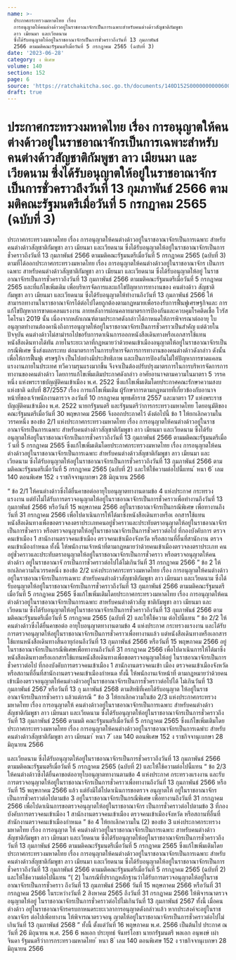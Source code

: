 ```yaml
---
name: >-
  ประกาศกระทรวงมหาดไทย เรื่อง
  การอนุญาตให้คนต่างด้าวอยู่ในราชอาณาจักรเป็นการเฉพาะสำหรับคนต่างด้าวสัญชาติกัมพูชา
  ลาว เมียนมา และเวียดนาม
  ซึ่งได้รับอนุญาตให้อยู่ในราชอาณาจักรเป็นการชั่วคราวถึงวันที่ 13 กุมภาพันธ์
  2566 ตามมติคณะรัฐมนตรีเมื่อวันที่ 5 กรกฎาคม 2565 (ฉบับที่ 3)
date: '2023-06-28'
category: ง พิเศษ
volume: 140
section: 152
page: 6
source: 'https://ratchakitcha.soc.go.th/documents/140D152S0000000000600.pdf'
draft: true
---
```


# ประกาศกระทรวงมหาดไทย เรื่อง การอนุญาตให้คนต่างด้าวอยู่ในราชอาณาจักรเป็นการเฉพาะสำหรับคนต่างด้าวสัญชาติกัมพูชา ลาว เมียนมา และเวียดนาม ซึ่งได้รับอนุญาตให้อยู่ในราชอาณาจักรเป็นการชั่วคราวถึงวันที่ 13 กุมภาพันธ์ 2566 ตามมติคณะรัฐมนตรีเมื่อวันที่ 5 กรกฎาคม 2565 (ฉบับที่ 3)

ประกาศกระทรวงมหาดไทย เรื่อง การอนุญาตให้คนต่างด้าวอยู่ในราชอาณาจักรเป็นการเฉพาะ สำหรับคนต่างด้าวสัญชาติกัมพูชา ลาว เมียนมา และเวียดนาม ซึ่งได้รับอนุญาตให้อยู่ในราชอาณาจักรเป็นการชั่วคราวถึงวันที่ 13 กุมภาพันธ์ 2566 ตามมติคณะรัฐมนตรีเมื่อวันที่ 5 กรกฎาคม 2565 (ฉบับที่ 3) ตามที่ได้ออกประกาศกระทรวงมหาดไทย เรื่อง การอนุญาตให้คนต่างด้าวอยู่ในราชอาณาจักร เป็นการเฉพาะ สาหรับคนต่างด้าวสัญชาติกัมพูชา ลาว เมียนมา และเวียดนาม ซึ่งได้รับอนุญาตให้อยู่ ในราชอาณาจักรเป็นการชั่วคราวถึงวันที่ 13 กุมภาพันธ์ 2566 ตามมติคณะรัฐมนตรีเมื่อวันที่ 5 กรกฎาคม 2565 และที่แก้ไขเพิ่มเติม เพื่อบริหารจัดการและแก้ไขปัญหาการทางานของ คนต่างด้าว สัญชาติกัมพูชา ลาว เมียนมา และเวียดนาม ซึ่งได้รับอนุญาตให้ทำงานถึงวันที่ 13 กุมภาพันธ์ 2566 ให้สามารถทางานในราชอาณาจักรได้ต่อไปโดยถูกต้องตามกฎหมายเพื่อรองรับการฟื้นฟูเศรษฐกิจและ การแก้ไขปัญหาการขาดแคลนแรงงาน ภายหลังการผ่อนคลายมาตรการป้องกันและควบคุมโรคติดเชื้อ ไวรัสโคโรนา 2019 นั้น เนื่องจากหลักเกณฑ์ตามประกาศดังกล่าวได้กาหนดให้การพิจารณาต่ออายุ ใบอนุญาตทำงานต้องคานึงถึงการอนุญาตให้อยู่ในราชอาณาจักรเป็นการชั่วคราวเป็นสำคัญ แต่ด้วยในปัจจุบัน คนต่างด้าวไม่สามำรถไปขอรับการดาเนินการออกหนังสือเดินทางหรือเอกสารใช้แทนหนังสือเดินทางได้ทัน ภายในระยะเวลาที่กฎหมายว่าด้วยคนเข้าเมืองอนุญาตให้อยู่ในราชอาณาจักรเป็นกรณีพิเศษ ซึ่งส่งผลกระทบ ต่อมาตรการในการบริหารจัดการการทางานของคนต่างด้าวดังกล่าว ดังนั้น เพื่อให้การฟื้นฟูเ ศรษฐกิจ เป็นไปอย่างมีประสิทธิภาพ และเป็นการป้องกันไม่ให้ปัญหาการขาดแคลนแรงงานภายในประเทศ ทวีความรุนแรงมากขึ้น จึงจาเป็นต้องปรับปรุงมาตรการในการบริหารจัดการการทางานของคนต่างด้าว โดยการแก้ไขเพิ่มเติมประกาศดังกล่าว อาศัยอานาจตามความในมาตรา 5 วรรคหนึ่ง แห่งพระราชบัญญัติคนเข้าเมือง พ.ศ. 2522 ซึ่งแก้ไขเพิ่มเติมโดยประกาศคณะรักษาความสงบแห่งชาติ ฉบับที่ 87/2557 เรื่อง การแก้ไขเพิ่มเติม ผู้รักษาการตามกฎหมายที่เกี่ยวข้องกับอานาจหน้าที่ของเจ้าพนักงานตารวจ ลงวันที่ 10 กรกฎาคม พุทธศักราช 2557 และมาตรา 17 แห่งพระราชบัญญัติคนเข้าเมือง พ.ศ. 2522 นายกรัฐมนตรี และรัฐมนตรีว่าการกระทรวงมหาดไทย โดยอนุมัติของคณะรัฐมนตรีเมื่อวันที่ 30 พฤษภาคม 2566 จึงออกประกาศไว้ ดังต่อไปนี้ ข้อ 1 ให้ยกเลิกความในวรรคหนึ่ง ของข้อ 2/1 แห่งประกาศกระทรวงมหาดไทย เรื่อง การอนุญาตให้คนต่างด้าวอยู่ในราชอาณาจักรเป็นการเฉพาะ สำหรับคนต่างด้าวสัญชาติกัมพูชา ลาว เมียนมา และเวียดนาม ซึ่งได้รับอนุญาตให้อยู่ในราชอาณาจักรเป็นการชั่วคราวถึงวันที่ 13 กุมภาพันธ์ 2566 ตามมติคณะรัฐมนตรีเมื่อวั นที่ 5 กรกฎาคม 2565 ซึ่งแก้ไขเพิ่มเติมโดยประกาศกระทรวงมหาดไทย เรื่อง การอนุญาตให้คนต่างด้าวอยู่ในราชอาณาจักรเป็นการเฉพาะ สำหรับคนต่างด้าวสัญชาติกัมพูชา ลาว เมียนมา และเวียดนาม ซึ่งได้รับอนุญาตให้อยู่ในราชอาณาจักรเป็นการชั่วคราวถึงวันที่ 13 กุมภาพันธ์ 2566 ตามมติคณะรัฐมนตรีเมื่อวันที่ 5 กรกฎาคม 2565 (ฉบับที่ 2) และให้ใช้ความต่อไปนี้แทน ้ หนา 6 ่ เลม 140 ตอนพิเศษ 152 ง ราชกิจจานุเบกษา 28 มิถุนายน 2566

“ ข้อ 2/1 ให้คนต่างด้าวซึ่งได้ยื่นคาขอต่ออายุใบอนุญาตทางานตามข้อ 4 แห่งประกาศ กระทรวงแรงงาน แต่ยังไม่ได้รับการตรวจอนุญาตให้อยู่ในราชอาณาจักรเป็นการชั่วคราวเพื่อทำงานถึงวันที่ 13 กุมภาพันธ์ 2566 หรือวันที่ 15 พฤษภาคม 2566 อยู่ในราชอาณาจักรเป็นกรณีพิเศษ เพื่อทางานถึงวันที่ 31 กรกฎาคม 2566 เพื่อไปดาเนินการให้ได้มาซึ่งหนังสือเดินทางหรือเ อกสารใช้แทน หนังสือเดินทางเพื่อขอตรวจลงตราประเภทคนอยู่ชั่วคราวและประทับตราอนุญาตให้อยู่ในราชอาณาจักร เป็นการชั่วคราว หรือตรวจอนุญาตให้อยู่ในราชอาณาจักรเป็นการชั่วคราวต่อไป ที่กองบังคับการ ตรวจคนเข้าเมือง 1 สานักงานตรวจคนเข้าเมือง ตรวจคนเข้าเมืองจังหวัด หรือสถานที่อื่นที่สานักงาน ตรวจคนเข้าเมืองกำหนด ทั้งนี้ ให้พนักงานเจ้าหน้าที่ตามกฎหมายว่าด้วยคนเข้าเมืองตรวจลงตราประเภท คนอยู่ชั่วคราวและประทับตราอนุญาตให้อยู่ในราชอาณาจักรเป็นการชั่วคราว หรือตรวจอนุญาตให้คนต่างด้าว อยู่ในราชอาณาจั กรเป็นการชั่วคราวต่อไปได้ไม่เกินวันที่ 31 กรกฎาคม 2566 ” ข้อ 2 ให้ยกเลิกความในวรรคหนึ่ง ของข้อ 2/2 แห่งประกาศกระทรวงมหาดไทย เรื่อง การอนุญาตให้คนต่างด้าวอยู่ในราชอาณาจักรเป็นการเฉพาะ สำหรับคนต่างด้าวสัญชาติกัมพูชา ลาว เมียนมา และเวียดนาม ซึ่งได้รับอนุญาตให้อยู่ในราชอาณาจักรเป็นการชั่วคราวถึงวันที่ 13 กุมภาพันธ์ 2566 ตามมติคณะรัฐมนตรีเมื่อวันที่ 5 กรกฎาคม 2565 ซึ่งแก้ไขเพิ่มเติมโดยประกาศกระทรวงมหาดไทย เรื่อง การอนุญาตให้คนต่างด้าวอยู่ในราชอาณาจักรเป็นการเฉพาะ สาหรับคนต่างด้าวสัญ ชาติกัมพูชา ลาว เมียนมา และเวียดนาม ซึ่งได้รับอนุญาตให้อยู่ในราชอาณาจักรเป็นการชั่วคราวถึงวันที่ 13 กุมภาพันธ์ 2566 ตามมติคณะรัฐมนตรีเมื่อวันที่ 5 กรกฎาคม 2565 (ฉบับที่ 2) และให้ใช้ความ ต่อไปนี้แทน “ ข้อ 2/2 ให้คนต่างด้าวซึ่งได้ยื่นคาขอต่อ อายุใบอนุญาตทางานตามข้อ 4 แห่งประกาศ กระทรวงแรงงาน และได้รับการตรวจอนุญาตให้อยู่ในราชอาณาจักรเป็นการชั่วคราวเพื่อทางานแล้ว แต่หนังสือเดินทางหรือเอกสารใช้แทนหนังสือเดินทางสิ้นอายุก่อนถึงวันที่ 13 กุมภาพันธ์ 2566 หรือวันที่ 15 พฤษภาคม 2566 อยู่ในราชอาณาจักรเป็นกรณีพิเศษเพื่อทางานถึงวันที่ 31 กรกฎาคม 2566 เพื่อไปดาเนินการให้ได้มาซึ่งหนังสือเดินทางหรือเอกสารใช้แทนหนังสือเดินทางเพื่อขอตรวจอนุญาตให้อยู่ ในราชอาณาจักรเป็นการชั่วคราวต่อไป ที่กองบังคับการตรวจคนเข้าเมือง 1 สานักงานตรวจคนเข้า เมือง ตรวจคนเข้าเมืองจังหวัด หรือสถานที่อื่นที่สานักงานตรวจคนเข้าเมืองกำหนด ทั้งนี้ ให้พนักงานเจ้าหน้าที่ ตามกฎหมายว่าด้วยคนเข้าเมืองตรวจอนุญาตให้คนต่างด้าวอยู่ในราชอาณาจักรเป็นการชั่วคราวต่อไปได้ ไม่เกินวันที่ 13 กุมภาพันธ์ 2567 หรือวันที่ 13 กุ มภาพันธ์ 2568 ตามสิทธิที่เคยได้รับอนุญาต ให้อยู่ในราชอาณาจักรเป็นการชั่วคราว แล้วแต่กรณี ” ข้อ 3 ให้ยกเลิกความในข้อ 2/3 แห่งประกาศกระทรวงมหาดไทย เรื่อง การอนุญาตให้ คนต่างด้าวอยู่ในราชอาณาจักรเป็นการเฉพาะ สำหรับคนต่างด้าวสัญชาติกัมพูชา ลาว เมียนมา และเวียดนาม ซึ่งได้รับอนุญาตให้อยู่ในราชอาณาจักรเป็นการชั่วคราวถึงวันที่ 13 กุมภาพันธ์ 2566 ตามมติ คณะรัฐมนตรีเมื่อวันที่ 5 กรกฎาคม 2565 ซึ่งแก้ไขเพิ่มเติมโดยประกาศกระทรวงมหาดไทย เรื่อง การอนุญาตให้คนต่างด้าวอยู่ในราชอาณาจักรเป็นการเฉพำะ สำหรับคนต่างด้าวสัญชาติกัมพูชา ลาว เมียนมา ้ หนา 7 ่ เลม 140 ตอนพิเศษ 152 ง ราชกิจจานุเบกษา 28 มิถุนายน 2566

และเวียดนาม ซึ่งได้รับอนุญาตให้อยู่ในราชอาณาจักรเป็นการชั่วคราวถึงวันที่ 13 กุมภาพันธ์ 2566 ตามมติคณะรัฐมนตรีเมื่อวันที่ 5 กรกฎาคม 2565 (ฉบับที่ 2) และให้ใช้ความต่อไปนี้แทน “ ข้อ 2/3 ให้คนต่างด้าวซึ่งได้ยื่นคาขอต่ออายุใบอนุญาตทางานตามข้อ 4 แห่งประกาศ กระทรวงแรงงาน และรับการตรวจอนุญาตให้อยู่ในราชอาณาจักรเป็นการชั่วคราวเพื่อทางานถึงวันที่ 13 กุมภาพันธ์ 2566 หรือวันที่ 15 พฤษภาคม 2566 แล้ว แต่ยังมิได้ไปดาเนินการขอตรวจ อนุญาตให้ อยู่ในราชอาณาจักรเป็นการชั่วคราวต่อไปตามข้อ 3 อยู่ในราชอาณาจักรเป็นกรณีพิเศษ เพื่อทางานถึงวันที่ 31 กรกฎาคม 2566 เพื่อไปดาเนินการขอตรวจอนุญาตให้อยู่ในราชอาณาจักร เป็นการชั่วคราวต่อไปตามข้อ 3 ที่กองบังคับการตรวจคนเข้าเมือง 1 สานักงานตรวจคนเข้าเมือง ตรวจคนเข้าเมืองจังหวัด หรือสถานที่อื่นที่สำนักงานตรวจคนเข้าเมืองกำหนด ” ข้อ 4 ให้ยกเลิกความใน (2) ของข้อ 3 แห่งประกาศกระทรวงมหาดไทย เรื่อง การอนุญาต ให้ คนต่างด้าวอยู่ในราชอาณาจักรเป็นการเฉพาะ สาหรับคนต่างด้าวสัญชาติกัมพูชา ลาว เมียนมา และเวียดนาม ซึ่งได้รับอนุญาตให้อยู่ในราชอาณาจักรเป็นการชั่วคราวถึงวันที่ 13 กุมภาพันธ์ 2566 ตามมติคณะรัฐมนตรีเมื่อวันที่ 5 กรกฎาคม 2565 ซึ่งแก้ไขเพิ่มเติมโดยประกาศกระทรวงมหาดไทย เรื่อง การอนุญาตให้คนต่างด้าวอยู่ในราชอาณาจักรเป็นการเฉพาะ สำหรับคนต่างด้าวสัญชาติกัมพูชา ลาว เมียนมา และเวียดนาม ซึ่งได้รับอนุญาตให้อยู่ในราชอาณาจักรเป็นการชั่วคราวถึงวันที่ 13 กุมภาพันธ์ 2566 ตามมติคณะรัฐมนตรีเมื่อวันที่ 5 กรกฎาคม 2565 (ฉบับที่ 2) และให้ใช้ความต่อไปนี้แทน “( 2) ในกรณีที่ปรากฏหลักฐานว่าได้รับการตรวจอนุญาตให้อยู่ในราชอาณาจักรเป็นการชั่วคราว ถึงวันที่ 13 กุมภาพันธ์ 2566 วันที่ 15 พฤษภาคม 2566 หรือวันที่ 31 กรกฎาคม 2566 ในระหว่างวันที่ 2 สิงหาคม 2565 ถึงวันที่ 31 กรกฎาคม 2566 ให้พิจารณาตรวจอนุญาตให้อยู่ ในราชอาณาจักรเป็นการชั่วคราวต่อไปไม่เกินวันที่ 13 กุมภาพันธ์ 2567 ทั้งนี้ เมื่อคนต่างด้าว อยู่ในราชอาณาจักรครบกาหนดระยะเวลาการอนุญาตดังกล่าวแล้ว หากประสงค์จะอยู่ในราชอาณาจักร ต่อไปเพื่อทางาน ให้พิจารณาตรวจอนุ ญาตให้อยู่ในราชอาณาจักรเป็นการชั่วคราวต่อไปไม่เกินวันที่ 13 กุมภาพันธ์ 2568 ” ทั้งนี้ ตั้งแต่วันที่ 16 พฤษภาคม พ.ศ. 2566 เป็นต้นไป ประกาศ ณ วันที่ 26 มิถุนายน พ.ศ. 256 6 พลเอก ประยุทธ์ จันทร์โอชา นายกรัฐมนตรี พลเอก อนุพงษ์ เผ่าจินดา รัฐมนตรีว่าการกระทรวงมหาดไทย ้ หนา 8 ่ เลม 140 ตอนพิเศษ 152 ง ราชกิจจานุเบกษา 28 มิถุนายน 2566
